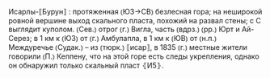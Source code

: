 ---
---

Исарлы-⟦Бурун⟧
: протяженная ⦅ЮЗ→СВ⦆ безлесная гора; на неширокой ровной вершине выход скального пласта, похожий на развал стены; с С выглядит куполом. ⦅Сев.⦆ отрог ⦅г.⦆ Вигла, часть ⦅вдрз.⦆ ⦅рр.⦆ Юрт и Ай-Серез; в 1 км к ⦅ЮЗ⦆ от ⦅г.⦆ Амбулапла, в 1 км к ⦅ЮВ⦆ от ⦅н.п.⦆ Междуречье ⦅Судак.⦆ – из ⦅тюрк.⦆ ⟦исар⟧, в 1835 ⦅г.⦆ местные жители говорили ⦅П.⦆ Кеппену, что на этой горе есть следы укрепления, однако он обнаружил только скальный пласт ⦃И5⦄.
